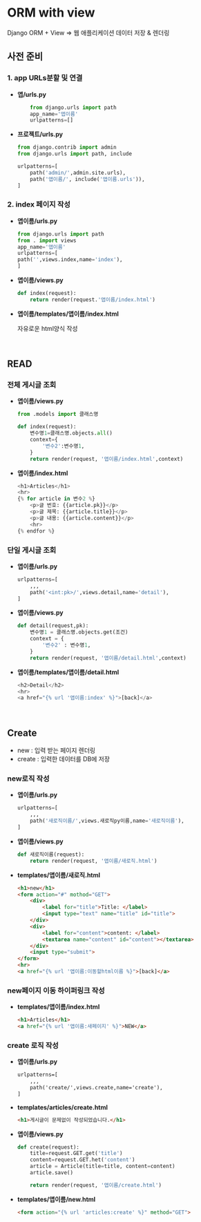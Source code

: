 # ORM with view
Django ORM + View => 웹 애플리케이션 데이터 저장 & 렌더링

## 사전 준비
### **1. app URLs분할 및 연결**

- **앱/urls.py**
    ```python
        from django.urls import path
        app_name='앱이름'
        urlpatterns=[]
    ```

- **프로젝트/urls.py**
    ```python
    from django.contrib import admin
    from django.urls import path, include

    urlpatterns=[
        path('admin/',admin.site.urls),
        path('앱이름/', include('앱이름.urls')),
    ]
    ```

### **2. index 페이지 작성**

- **앱이름/urls.py**
    ```python
    from django.urls import path
    from . import views
    app_name='앱이름'
    urlpatterns=[
    path('',views.index,name='index'),
    ]
    ```
- **앱이름/views.py**
    ```python
    def index(request):
        return render(request.'앱이름/index.html')
    ```
- **앱이름/templates/앱이름/index.html**

    자유로운 html양식 작성

<br/>

## READ
### 전체 게시글 조회
- **앱이름/views.py**
    ```python
    from .models import 클래스명

    def index(request):
        변수명1=클래스명.objects.all()
        context={
            '변수2':변수명1,
        }
        return render(request, '앱이름/index.html',context)
    ```

- **앱이름/index.html**
    ```python
    <h1>Articles</h1>
    <hr>
    {% for article in 변수2 %}
        <p>글 번호: {{article.pk}}</p>
        <p>글 제목: {{article.title}}</p>
        <p>글 내용: {{article.content}}</p>
        <hr>
    {% endfor %}
    ```

### 단일 게시글 조회
- **앱이름/urls.py**
    ```python
    urlpatterns=[
        ,,,
        path('<int:pk>/',views.detail,name='detail'),
    ]
    ```
- **앱이름/views.py**
    ```python
    def detail(request,pk):
        변수명1 = 클래스명.objects.get(조건)
        context = {
            '변수2' : 변수명1,
        }
        return render(request, '앱이름/detail.html',context)
    ```

- **앱이름/templates/앱이름/detail.html**
    ```python
    <h2>Detail</h2>
    <hr>
    <a href="{% url '앱이름:index' %}">[back]</a>
    ```

<br/>

## Create
- new : 입력 받는 페이지 렌더링
- create : 입력한 데이터를 DB에 저장

### new로직 작성
- **앱이름/urls.py**
    ```python 
    urlpatterns=[
        ,,,
        path('새로직이름/',views.새로직py이름,name='새로직이름'),
    ]
    ```
- **앱이름/views.py**
    ```python
    def 새로직이름(request):
        return render(request, '앱이름/새로직.html')
    ```
- **templates/앱이름/새로직.html**
    ```html
    <h1>new</h1>
    <form action="#" mothod="GET">
        <div>
            <label for="title">Title: </label>
            <input type="text" name="title" id="title">
        </div>
        <div>
            <label for="content">content: </label>
            <textarea name="content" id="content"></textarea>
        </div>
        <input type="submit">
    </form>
    <hr>
    <a href="{% url '앱이름:이동할html이름 %}">[back]</a>
    ```

### new페이지 이동 하이퍼링크 작성
- **templates/앱이름/index.html**
    ```html
    <h1>Articles</h1>
    <a href="{% url '앱이름:새페이지' %}">NEW</a>
    ```

### create 로직 작성
- **앱이름/urls.py**
    ```html
    urlpatterns=[
        ,,,
        path('create/',views.create,name='create'),
    ]
    ```

- **templates/articles/create.html**
    ```html
    <h1>게시글이 문제없이 작성되었습니다.</h1>
    ```

- **앱이름/views.py**
    ```python
    def create(request):
        title=request.GET.get('title')
        content=request.GET.het('content')
        article = Article(title=title, content=content)
        article.save()

        return render(request, '앱이름/create.html')
    ```
- **templates/앱이름/new.html**
    ```html
    <form action="{% url 'articles:create' %}" method="GET">
    ```
